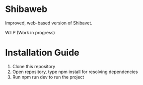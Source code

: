 # Shibaweb
Improved, web-based version of Shibavet.

W.I.P (Work in progress)

# Installation Guide 
<ol>
    <li>Clone this repository</li>
    <li>Open repository, type npm install for resolving dependencies</li>
    <li>Run npm run dev to run the project</li>
</ol>